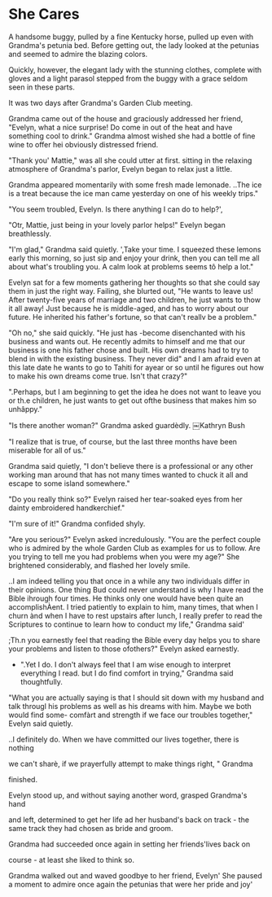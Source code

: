 She Cares
=========

A handsome buggy, pulled by a fine Kentucky horse, pulled up even with Grandma's
petunia bed. Before getting out, the lady looked at the petunias and seemed to admire
the blazing colors.

Quickly, however, the elegant lady with the stunning clothes, complete with gloves
and a light parasol stepped from the buggy with a grace seldom seen in these parts.

It was two days after Grandma's Garden Club meeting.

Grandma came out of the house and graciously addressed her friend, "Evelyn, what a
nice surprise! Do come in out of the heat and have something cool to drink." Grandma
almost wished she had a bottle of fine wine to offer hei obviously distressed friend.

"Thank you' Mattie," was all she could utter at first. sitting in the relaxing
atmosphere of Grandma's parlor, Evelyn began to relax just a little.

Grandma appeared momentarily with some fresh made lemonade. ..The ice is a treat
because the ice man came yesterday on one of his weekly trips."

"You seem troubled, Evelyn. Is there anything I can do to help?',

"Otr, Mattie, just being in your lovely parlor helps!" Evelyn began breathlessly.

"I'm glad," Grandma said quietly. ',Take your time. I squeezed these lemons early
this morning, so just sip and enjoy your drink, then you can tell me all about what's
troubling you. A calm look at problems seems tô help a lot."

Evelyn sat for a few moments gathering her thoughts so that she could say them in
just the right way. Failing, she blurted out, "He wants to leave us! After
twenty-five years of marriage and two children, he just wants to thow it all away!
Just because he is middle-aged, and has to worry about our future. He inherited his
father's fortune, so that can't reallv be a problem."

"Oh no," she said quickly. "He just has -become disenchanted with his business and
wants out. He recently admits to himself and me that our business is one his father
chose and built. His own dreams had to try to blend in with the existing business.
They never did" and I am afraid even at this late date he wants to go to Tahiti for
ayear or so until he figures out how to make his own dreams come true. Isn't that
crazy?"

".Perhaps, but I am beginning to get the idea he does not want to leave you or th.e
children, he just wants to get out ofthe business that makes him so unhâppy."

"Is there another woman?" Grandma asked guardèdly.  ￼Kathryn Bush

"I realize that is true, of course, but the last three months have been miserable for
all of us."

Grandma said quietly, "I don't believe there is a professional or any other working
man around that has not many times wanted to chuck it all and escape to some island
somewhere."

"Do you really think so?" Evelyn raised her tear-soaked eyes from her dainty
embroidered handkerchief."

"I'm sure of it!" Grandma confided shyly.

"Are you serious?" Evelyn asked incredulously. "You are the perfect couple who is
admired by the whole Garden Club as examples for us to follow. Are you trying to tell
me you had problems when you were my age?" She brightened considerably, and flashed
her lovely smile.

..I am indeed telling you that once in a while any two individuals differ in their
opinions. One thing Bud could never understand is why I have read the Bible ihrough
four times. He thinks only one would have been quite an accomplishÀent. I tried
patiently to explain to him, many times, that when I churn ànd when I have to rest
upstairs after lunch, I really prefer to read the Scriptures to continue to learn how
to conduct my life," Grandma said'

;Th.n you earnestly feel that reading the Bible every day helps you to share your
problems and listen to those ofothers?" Evelyn asked earnestly.

- ".Yet I do. I don't always feel that I am wise enough to interpret everything I
  read. but I do find comfort in trying," Grandma said thoughtfully.

"What you are actually saying is that I should sit down with my husband and talk
througl his problems as well as his dreams with him. Maybe we both would find some-
comfàrt and strength if we face our troubles together," Evelyn said quietly.

..I definitely do. When we have committed our lives together, there is nothing

we can't sharè, if we prayerfully attempt to make things right, " Grandma

finished.

Evelyn stood up, and without saying another word, grasped Grandma's hand

and left, determined to get her life ad her husband's back on track - the same track
they had chosen as bride and groom.

Grandma had succeeded once again in setting her friends'lives back on

course - at least she liked to think so.

Grandma walked out and waved goodbye to her friend, Evelyn' She paused a moment to
admire once again the petunias that were her pride and joy'
